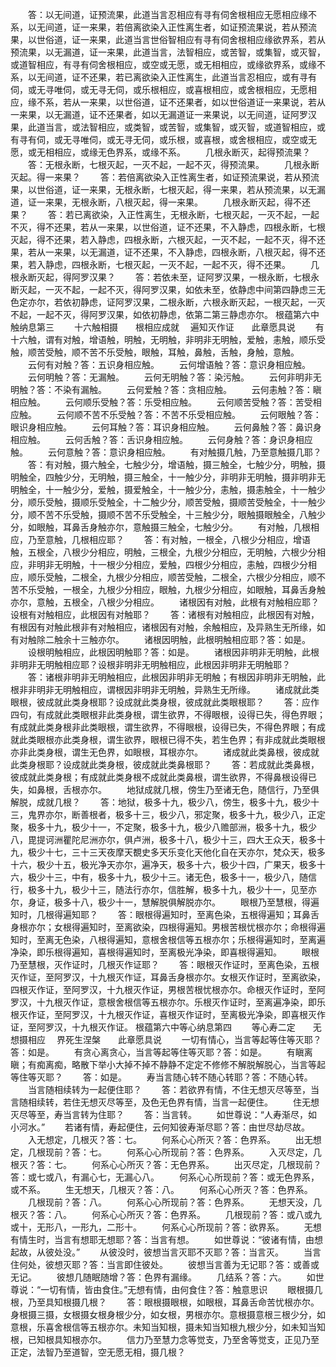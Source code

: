 <!-- { "loadSidebar": true } -->
　　答：以无间道，证预流果，此道当言忍相应有寻有伺舍根相应无愿相应缘不系，以无间道，证一来果，若倍离欲染入正性离生者，如证预流果说，若从预流果，以世俗道，证一来果，此道当言世俗智相应有寻有伺舍根相应缘欲界系，若从预流果，以无漏道，证一来果，此道当言，法智相应，或苦智，或集智，或灭智，或道智相应，有寻有伺舍根相应，或空或无愿，或无相相应，或缘欲界系，或缘不系，以无间道，证不还果，若已离欲染入正性离生，此道当言忍相应，或有寻有伺，或无寻唯伺，或无寻无伺，或乐根相应，或喜根相应，或舍根相应，无愿相应，缘不系，若从一来果，以世俗道，证不还果者，如以世俗道证一来果说，若从一来果，以无漏道，证不还果者，如以无漏道证一来果说，以无间道，证阿罗汉果，此道当言，或法智相应，或类智，或苦智，或集智，或灭智，或道智相应，或有寻有伺，或无寻唯伺，或无寻无伺，或乐根，或喜根，或舍根相应，或空或无愿，或无相相应，或缘无色界系，或缘不系。
　　几根永断灭，起得预流果？
　　答：无根永断，七根灭起，一灭不起，一起不灭，得预流果。
　　几根永断灭起。得一来果？
　　答：若倍离欲染入正性离生者，如证预流果说，若从预流果，以世俗道，证一来果，无根永断，七根灭起，得一来果，若从预流果，以无漏道，证一来果，无根永断，八根灭起，得一来果。
　　几根永断灭起，得不还果？
　　答：若已离欲染，入正性离生，无根永断，七根灭起，一灭不起，一起不灭，得不还果，若从一来果，以世俗道，证不还果，不入静虑，四根永断，七根灭起，得不还果，若入静虑，四根永断，六根灭起，一灭不起，一起不灭，得不还果，若从一来果，以无漏道，证不还果，不入静虑，四根永断，八根灭起，得不还果，若入静虑，四根永断，七根灭起，一灭不起，一起不灭，得不还果。
　　几根永断灭起，得阿罗汉果？
　　答：若依未至，证阿罗汉果，一根永断，七根永断灭起，一灭不起，一起不灭，得阿罗汉果，如依未至，依静虑中间第四静虑三无色定亦尔，若依初静虑，证阿罗汉果，二根永断，六根永断灭起，一根灭起，一灭不起，一起不灭，得阿罗汉果，如依初静虑，依第二第三静虑亦尔。
根蕴第六中触纳息第三
　　十六触相摄　　根相应成就
　遍知灭作证　　此章愿具说
　　有十六触，谓有对触，增语触，明触，无明触，非明非无明触，爱触，恚触，顺乐受触，顺苦受触，顺不苦不乐受触，眼触，耳触，鼻触，舌触，身触，意触。
　　云何有对触？答：五识身相应触。
　　云何增语触？答：意识身相应触。
　　云何明触？答：无漏触。
　　云何无明触？答：染污触。
　　云何非明非无明触？答：不染有漏触。
　　云何爱触？答：贪相应触。
　　云何恚触？答：瞋相应触。
　　云何顺乐受触？答：乐受相应触。
　　云何顺苦受触？答：苦受相应触。
　　云何顺不苦不乐受触？答：不苦不乐受相应触。
　　云何眼触？答：眼识身相应触。
　　云何耳触？答：耳识身相应触。
　　云何鼻触？答：鼻识身相应触。
　　云何舌触？答：舌识身相应触。
　　云何身触？答：身识身相应触。
　　云何意触？答：意识身相应触。
　　有对触摄几触，乃至意触摄几耶？
　　答：有对触，摄六触全，七触少分，增语触，摄三触全，七触少分，明触，摄明触全，四触少分，无明触，摄三触全，十一触少分，非明非无明触，摄非明非无明触全，十一触少分，爱触，摄爱触全，十一触少分，恚触，摄恚触全，十一触少分，顺乐受触，摄顺乐受触全，十二触少分，顺苦受触，摄顺苦受触全，十一触少分，顺不苦不乐受触，摄顺不苦不乐受触全，十三触少分，眼触摄眼触全，八触少分，如眼触，耳鼻舌身触亦尔，意触摄三触全，七触少分。
　　有对触，几根相应，乃至意触，几根相应耶？
　　答：有对触，一根全，八根少分相应，增语触，五根全，八根少分相应，明触，三根全，九根少分相应，无明触，六根少分相应，非明非无明触，十一根少分相应，爱触，四根少分相应，恚触，四根少分相应，顺乐受触，二根全，九根少分相应，顺苦受触，二根全，六根少分相应，顺不苦不乐受触，一根全，九根少分相应，眼触，九根少分相应，如眼触，耳鼻舌身触亦尔，意触，五根全，八根少分相应。
　　诸根因有对触，此根有对触相应耶？设根有对触相应，此根因有对触耶？
　　答：诸根有对触相应，此根因有对触，有根因有对触此根非有对触相应，诸根因有对触，余触相应，及异熟生无所缘，如有对触除二触余十三触亦尔。
　　诸根因明触，此根明触相应耶？答：如是。
　　设根明触相应，此根因明触耶？答：如是。
　　诸根因非明非无明触，此根非明非无明触相应耶？设根非明非无明触相应，此根因非明非无明触耶？
　　答：诸根非明非无明触相应，此根因非明非无明触；有根因非明非无明触，此根非非明非无明触相应，谓根因非明非无明触，异熟生无所缘。
　　诸成就此类眼根，彼成就此类身根耶？设成就此类身根，彼成就此类眼根耶？
　　答：应作四句，有成就此类眼根非此类身根，谓生欲界，不得眼根，设得已失，得色界眼；有成就此类身根非此类眼根，谓生欲界，不得眼根，设得已失，不得色界眼；有成就此类眼根亦此类身根，谓生欲界，眼根已得不失，若生色界；有非成就此类眼根亦非此类身根，谓生无色界，如眼根，耳根亦尔。
　　诸成就此类鼻根，彼成就此类身根耶？设成就此类身根，彼成就此类鼻根耶？
　　答：若成就此类鼻根，彼成就此类身根；有成就此类身根不成就此类鼻根，谓生欲界，不得鼻根设得已失，如鼻根，舌根亦尔。
　　地狱成就几根，傍生乃至诸无色，随信行，乃至俱解脱，成就几根？
　　答：地狱，极多十九，极少八，傍生，极多十九，极少十三，鬼界亦尔，断善根者，极多十三，极少八，邪定聚，极多十九，极少八，正定聚，极多十九，极少十一，不定聚，极多十九，极少八赡部洲，极多十九，极少八，毘提诃洲瞿陀尼洲亦尔，俱卢洲，极多十八，极少十三，四大王众天，极多十九，极少十七，三十三天夜摩天覩史多天乐变化天他化自在天亦尔，梵众天，极多十六，极少十五，极光净天亦尔，遍净天，极多十六，极少十四，广果天，极多十六，极少十三，中有，极多十九，极少十三。诸无色，极多十一，极少八，随信行，极多十九，极少十三，随法行亦尔，信胜解，极多十九，极少十一，见至亦尔，身证，极多十八，极少十一，慧解脱俱解脱亦尔。
　　眼根乃至慧根，得遍知时，几根得遍知耶？
　　答：眼根得遍知时，至离色染，五根得遍知；耳鼻舌身根亦尔；女根得遍知时，至离欲染，四根得遍知。男根苦根忧根亦尔；命根得遍知时，至离无色染，八根得遍知，意根舍根信等五根亦尔；乐根得遍知时，至离遍净染，即乐根得遍知，喜根得遍知时，至离极光净染，即喜根得遍知。
　　眼根乃至慧根，灭作证时，几根灭作证耶？
　　答：眼根灭作证时，至离色染，五根灭作证，至阿罗汉，十九根灭作证，耳鼻舌身根亦尔。女根灭作证时，至离欲染，四根灭作证，至阿罗汉，十九根灭作证，男根苦根忧根亦尔。命根灭作证时，至阿罗汉，十九根灭作证，意根舍根信等五根亦尔。乐根灭作证时，至离遍净染，即乐根灭作证，至阿罗汉，十九根灭作证，喜根灭作证时，至离极光净染，即喜根灭作证，至阿罗汉，十九根灭作证。
根蕴第六中等心纳息第四
　　等心寿二定　　无想摄相应
　界死生涅槃　　此章愿具说
　　一切有情心，当言等起等住等灭耶？答：如是。
　　有贪心离贪心，当言等起等住等灭耶？答：如是。
　　有瞋离瞋；有痴离痴，略散下举小大掉不掉不静静不定定不修修不解脱解脱心，当言等起等住等灭耶？
　　答：如是。
　　寿当言随心转不随心转耶？答：不随心转。
　　当言随相续转为一起便住耶？
　　答：若欲界有情，不住无想灭尽等至，当言随相续转，若住无想灭尽等至，及色无色界有情，当言一起便住。
　　住无想灭尽等至，寿当言转为住耶？
　　答：当言转。
　　如世尊说：“人寿渐尽，如小河水。”
　　若诸有情，寿起便住，云何知彼寿渐尽耶？答：由世尽劫尽故。
　　入无想定，几根灭？答：七。
　　何系心心所灭？答：色界系。
　　出无想定，几根现前？答：七。
　　何系心心所现前？答：色界系。
　　入灭尽定，几根灭？答：七。
　　何系心心所灭？答：无色界系。
　　出灭尽定，几根现前？答：或七或八，有漏心七，无漏心八。
　　何系心心所现前？答：或无色界系，或不系。
　　生无想天，几根灭？答：八。
　　何系心心所灭？答：色界系。
　　几根现前？答：八。
　　何系心心所现前？答：色界系。
　　无想天没，几根灭？答：八。
　　何系心心所灭？答：色界系。
　　几根现前？答：或八或九或十，无形八，一形九，二形十。
　　何系心心所现前？答：欲界系。
　　无想有情生时，当言有想耶无想耶？答：当言有想。
　　如世尊说：“彼诸有情，由想起故，从彼处没。”
　　从彼没时，彼想当言灭耶不灭耶？答：当言灭。
　　当言住何处，彼想灭耶？答：当言即住彼处。
　　彼想当言善为无记耶？答：或善或无记。
　　彼想几随眠随增？答：色界有漏缘。
　　几结系？答：六。
　　如世尊说：“一切有情，皆由食住。”无想有情，由何食住？答：触意思识
　　眼根摄几根，乃至具知根摄几根？
　　答：眼根摄眼根，如眼根，耳鼻舌命苦忧根亦尔。身根摄三摄，女根摄女根身根少分，如女根，男根亦尔。意根摄意根三根少分，如意根，乐喜舍根信等五根亦尔。未知当知根，摄未知当知根九根少分，如未知当知根，已知根具知根亦尔。
　　信力乃至慧力念等觉支，乃至舍等觉支，正见乃至正定，法智乃至道智，空无愿无相，摄几根？
